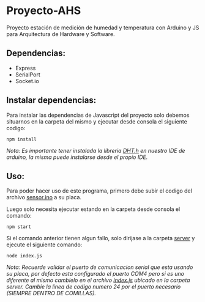 # Proyecto-AHS
Proyecto estación de medición de humedad y temperatura con Arduino y JS para Arquitectura de Hardware y Software.

## Dependencias:
- Express
- SerialPort
- Socket.io

## Instalar dependencias:
Para instalar las dependencias de Javascript del proyecto solo debemos situarnos en la carpeta del mismo y ejecutar desde consola el siguiente codigo:
```
npm install
```

*Nota: Es importante tener instalada la libreria [DHT.h](https://github.com/adafruit/DHT-sensor-library) en nuestro IDE de arduino, la misma puede instalarse desde el propio IDE.*

## Uso:
Para poder hacer uso de este programa, primero debe subir el codigo del archivo [sensor.ino]() a su placa.

Luego solo necesita ejecutar estando en la carpeta desde consola el comando:
```
npm start
```

Si el comando anterior tienen algun fallo, solo dirijase a la carpeta [server]() y ejecute el siguiente comando:
```
node index.js
```

*Nota: Recuerde validar el puerto de comunicacion serial que esta usando su placa, por defecto esta configurado el puerto COM4 pero si es uno diferente al mismo cambielo en el archivo [index.js](/server/index.js) ubicado en la carpeta server. Cambie la linea de codigo numero 24 por el puerto necesario (SIEMPRE DENTRO DE COMILLAS).*

